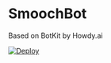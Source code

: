 # SmoochBot

Based on BotKit by Howdy.ai

<a href="https://heroku.com/deploy?template=https://github.com/gozman/smoochbot">
  <img src="https://www.herokucdn.com/deploy/button.svg" alt="Deploy">
</a>
